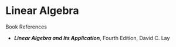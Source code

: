 # Linear Algebra

Book References
+ ***Linear Algebra and Its Application***, Fourth Edition, David C. Lay
